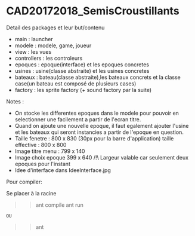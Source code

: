 # CAD20172018_SemisCroustillants

Detail des packages et leur but/contenu
- main : launcher
- modele : modele, game, joueur
- view : les vues
- controllers : les controleurs
- epoques : epoque(interface) et les epoques concretes
- usines : usine(classe abstraite) et les usines concretes
- bateaux : bateau(classe abstraite),les bateaux concrets et la classe case(un bateau est composé de plusieurs cases)
- factory : les sprite factory (+ sound factory par la suite)

Notes :
- On stocke les differentes epoques dans le modele pour pouvoir en selectionner une facilement a partir de l'ecran titre.
- Quand on ajoute une nouvelle epoque, il faut egalement ajouter l'usine et les bateaux qui seront instancies a partir de l'epoque en question.
- Taille fenetre : 800 x 830 (30px pour la barre d'application) taille effective : 800 x 800
- Image titre menu : 799 x 140
- Image choix epoque 399 x 640  /!\ Largeur valable car seulement deux epoques pour l'instant
- Idee d'interface dans IdeeInterface.jpg

Pour compiler:

Se placer à la racine

>> ant compile
>> ant run
	
	OU

>> ant